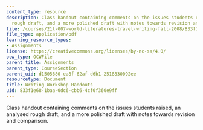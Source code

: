 ```yaml
---
content_type: resource
description: Class handout containing comments on the issues students raised, an analysed
  rough draft, and a more polished draft with notes towards revision and comparison.
file: /courses/21l-007-world-literatures-travel-writing-fall-2008/833f1e681baa0dc6cbb64cf0f360e9ff_writ_work_hand.pdf
file_type: application/pdf
learning_resource_types:
- Assignments
license: https://creativecommons.org/licenses/by-nc-sa/4.0/
ocw_type: OCWFile
parent_title: Assignments
parent_type: CourseSection
parent_uid: d1505680-ea8f-62af-d6b1-2518830092ee
resourcetype: Document
title: Writing Workshop Handouts
uid: 833f1e68-1baa-0dc6-cbb6-4cf0f360e9ff
---
```

Class handout containing comments on the issues students raised, an analysed rough draft, and a more polished draft with notes towards revision and comparison.